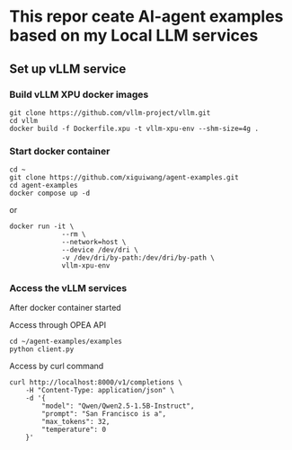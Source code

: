 # This repor ceate AI-agent examples based on my Local LLM services


## Set up vLLM service
### Build vLLM XPU docker images
```
git clone https://github.com/vllm-project/vllm.git
cd vllm 
docker build -f Dockerfile.xpu -t vllm-xpu-env --shm-size=4g .
```

### Start docker container

```
cd ~
git clone https://github.com/xiguiwang/agent-examples.git
cd agent-examples
docker compose up -d
```
or
```
docker run -it \
             --rm \
             --network=host \
             --device /dev/dri \
             -v /dev/dri/by-path:/dev/dri/by-path \
             vllm-xpu-env
```

### Access the vLLM services
After docker container started

Access through OPEA API
```
cd ~/agent-examples/examples
python client.py
```
Access by curl command
```
curl http://localhost:8000/v1/completions \
    -H "Content-Type: application/json" \
    -d '{
        "model": "Qwen/Qwen2.5-1.5B-Instruct",
        "prompt": "San Francisco is a",
        "max_tokens": 32,
        "temperature": 0
    }'
```
